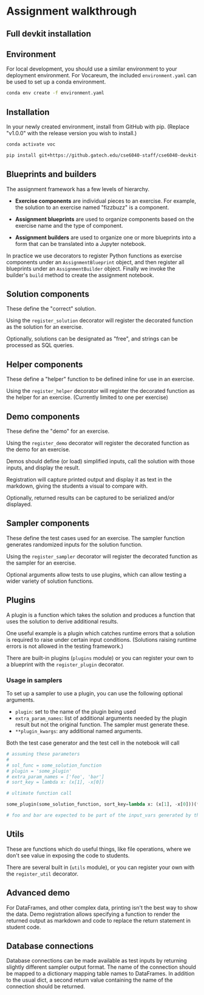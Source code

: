 # Assignment walkthrough

## Full devkit installation

## Environment

For local development, you should use a similar environment to your deployment environment. For Vocareum, the included `environment.yaml` can be used to set up a conda environment.

```sh
conda env create -f environment.yaml
```

## Installation

In your newly created environment, install from GitHub with pip. (Replace "v1.0.0" with the release version you wish to install.)

```sh
conda activate voc

pip install git+https://github.gatech.edu/cse6040-staff/cse6040-devkit-package.git@v1.0.0
```

## Blueprints and builders

The assignment framework has a few levels of hierarchy.

- **Exercise components** are individual pieces to an exercise. For example, the solution to an exercise named "fizzbuzz" is a component.

- **Assignment blueprints** are used to organize components based on the exercise name and the type of component.

- **Assignment builders** are used to organize one or more blueprints into a form that can be translated into a Jupyter notebook.

In practice we use decorators to register Python functions as exercise components under an `AssignmentBlueprint` object, and then register all blueprints under an `AssignmentBuilder` object. Finally we invoke the builder's `build` method to create the assignment notebook.

## Solution components

These define the "correct" solution.

Using the `register_solution` decorator will register the decorated function as the solution for an exercise.

Optionally, solutions can be designated as "free", and strings can be processed as SQL queries.

## Helper components

These define a "helper" function to be defined inline for use in an exercise.

Using the `register_helper` decorator will register the decorated function as the helper for an exercise. (Currently limited to one per exercise)

## Demo components

These define the "demo" for an exercise.

Using the `register_demo` decorator will register the decorated function as the demo for an exercise.

Demos should define (or load) simplified inputs, call the solution with those inputs, and display the result.

Registration will capture printed output and display it as text in the markdown, giving the students a visual to compare with.

Optionally, returned results can be captured to be serialized and/or displayed.

## Sampler components

These define the test cases used for an exercise. The sampler function generates randomized inputs for the solution function.

Using the `register_sampler` decorator will register the decorated function as the sampler for an exercise.

Optional arguments allow tests to use plugins, which can allow testing a wider variety of solution functions.

## Plugins

A plugin is a function which takes the solution and produces a function that uses the solution to derive additional results.

One useful example is a plugin which catches runtime errors that a solution is required to raise under certain input conditions. (Solutions raising runtime errors is not allowed in the testing framework.)

There are built-in plugins (`plugins` module) or you can register your own to a blueprint with the `register_plugin` decorator.

### Usage in samplers

To set up a sampler to use a plugin, you can use the following optional arguments.

- `plugin`: set to the name of the plugin being used
- `extra_param_names`: list of additional arguments needed by the plugin result but not the original function. The sampler must generate these.
- `**plugin_kwargs`: any additional named arguments.

Both the test case generator and the test cell in the notebook will call

```py
# assuming these parameters
# 
# sol_func = some_solution_function
# plugin = 'some_plugin'
# extra_param_names = ['foo', 'bar']
# sort_key = lambda x: (x[1], -x[0])

# ultimate function call

some_plugin(some_solution_function, sort_key=lambda x: (x[1], -x[0]))(**input_vars)

# foo and bar are expected to be part of the input_vars generated by the sampler
```

## Utils

These are functions which do useful things, like file operations, where we don't see value in exposing the code to students.

There are several built in (`utils` module), or you can register your own with the `register_util` decorator.

## Advanced demo

For DataFrames, and other complex data, printing isn't the best way to show the data. Demo registration allows specifying a function to render the returned output as markdown and code to replace the return statement in student code.

## Database connections

Database connections can be made available as test inputs by returning slightly different sampler output format. The name of the connection should be mapped to a dictionary mapping table names to DataFrames. In addition to the usual dict, a second return value containing the name of the connection should be returned.
